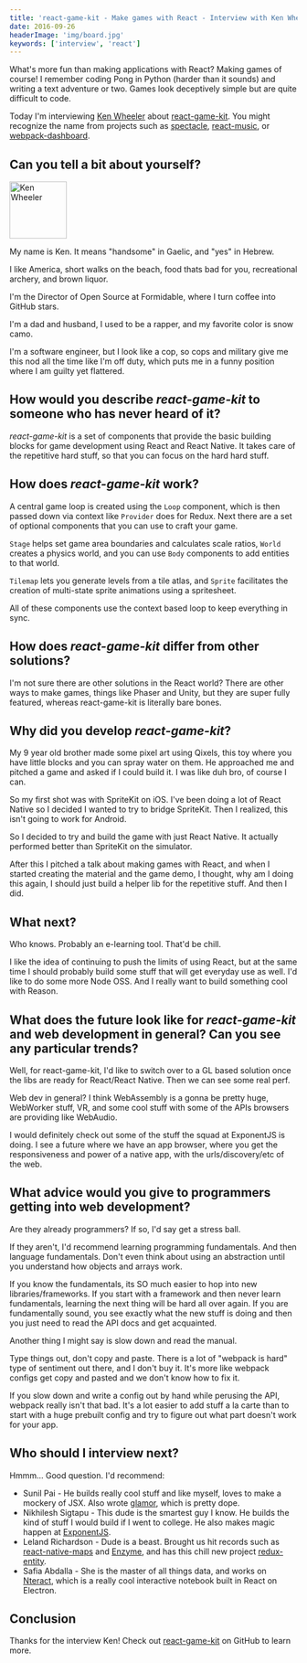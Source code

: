 ```yaml
---
title: 'react-game-kit - Make games with React - Interview with Ken Wheeler'
date: 2016-09-26
headerImage: 'img/board.jpg'
keywords: ['interview', 'react']
---
```


What's more fun than making applications with React? Making games of course! I remember coding Pong in Python (harder than it sounds) and writing a text adventure or two. Games look deceptively simple but are quite difficult to code.

Today I'm interviewing [Ken Wheeler](https://twitter.com/ken_wheeler) about [react-game-kit](https://github.com/FormidableLabs/react-game-kit). You might recognize the name from projects such as [spectacle](https://github.com/FormidableLabs/spectacle), [react-music](https://github.com/FormidableLabs/react-music), or [webpack-dashboard](https://github.com/FormidableLabs/webpack-dashboard).

## Can you tell a bit about yourself?

<p>
<span class="author">
  <img src="https://www.gravatar.com/avatar/4751e2e9fe7b876958d38f86a718ca91?s=200" alt="Ken Wheeler" class="author" width="100" height="100" />
</span>

My name is Ken. It means "handsome" in Gaelic, and "yes" in Hebrew.
</p>

I like America, short walks on the beach, food thats bad for you, recreational archery, and brown liquor.

I'm the Director of Open Source at Formidable, where I turn coffee into GitHub stars.

I'm a dad and husband, I used to be a rapper, and my favorite color is snow camo.

I'm a software engineer, but I look like a cop, so cops and military give me this nod all the time like I'm off duty, which puts me in a funny position where I am guilty yet flattered.

## How would you describe *react-game-kit* to someone who has never heard of it?

*react-game-kit* is a set of components that provide the basic building blocks for game development using React and React Native. It takes care of the repetitive hard stuff, so that you can focus on the hard hard stuff.

## How does *react-game-kit* work?

A central game loop is created using the `Loop` component, which is then passed down via context like `Provider` does for Redux. Next there are a set of optional components that you can use to craft your game.

`Stage` helps set game area boundaries and calculates scale ratios, `World` creates a physics world, and you can use `Body` components to add entities to that world.

`Tilemap` lets you generate levels from a tile atlas, and `Sprite` facilitates the creation of multi-state sprite animations using a spritesheet.

All of these components use the context based loop to keep everything in sync.

## How does *react-game-kit* differ from other solutions?

I'm not sure there are other solutions in the React world? There are other ways to make games, things like Phaser and Unity, but they are super fully featured, whereas react-game-kit is literally bare bones.

## Why did you develop *react-game-kit*?

My 9 year old brother made some pixel art using Qixels, this toy where you have little blocks and you can spray water on them. He approached me and pitched a game and asked if I could build it. I was like duh bro, of course I can.

So my first shot was with SpriteKit on iOS. I've been doing a lot of React Native so I decided I wanted to try to bridge SpriteKit. Then I realized, this isn't going to work for Android.

So I decided to try and build the game with just React Native. It actually performed better than SpriteKit on the simulator.

After this I pitched a talk about making games with React, and when I started creating the material and the game demo, I thought, why am I doing this again, I should just build a helper lib for the repetitive stuff. And then I did.

## What next?

Who knows. Probably an e-learning tool. That'd be chill.

I like the idea of continuing to push the limits of using React, but at the same time I should probably build some stuff that will get everyday use as well. I'd like to do some more Node OSS. And I really want to build something cool with Reason.

## What does the future look like for *react-game-kit* and web development in general? Can you see any particular trends?

Well, for react-game-kit, I'd like to switch over to a GL based solution once the libs are ready for React/React Native. Then we can see some real perf.

Web dev in general? I think WebAssembly is a gonna be pretty huge, WebWorker stuff, VR, and some cool stuff with some of the APIs browsers are providing like WebAudio.

I would definitely check out some of the stuff the squad at ExponentJS is doing. I see a future where we have an app browser, where you get the responsiveness and power of a native app, with the urls/discovery/etc of the web.

## What advice would you give to programmers getting into web development?

Are they already programmers? If so, I'd say get a stress ball.

If they aren't, I'd recommend learning programming fundamentals. And then language fundamentals. Don't even think about using an abstraction until you understand how objects and arrays work.

If you know the fundamentals, its SO much easier to hop into new libraries/frameworks. If you start with a framework and then never learn fundamentals, learning the next thing will be hard all over again. If you are fundamentally sound, you see exactly what the new stuff is doing and then you just need to read the API docs and get acquainted.

Another thing I might say is slow down and read the manual.

Type things out, don't copy and paste. There is a lot of "webpack is hard" type of sentiment out there, and I don't buy it. It's more like webpack configs get copy and pasted and we don't know how to fix it.

If you slow down and write a config out by hand while perusing the API, webpack really isn't that bad. It's a lot easier to add stuff a la carte than to start with a huge prebuilt config and try to figure out what part doesn't work for your app.

## Who should I interview next?

Hmmm... Good question. I'd recommend:

* Sunil Pai - He builds really cool stuff and like myself, loves to make a mockery of JSX. Also wrote [glamor](https://github.com/threepointone/glamor), which is pretty dope.
* Nikhilesh Sigtapu - This dude is the smartest guy I know. He builds the kind of stuff I would build if I went to college. He also makes magic happen at [ExponentJS](https://getexponent.com/).
* Leland Richardson - Dude is a beast. Brought us hit records such as [react-native-maps](https://github.com/airbnb/react-native-maps) and [Enzyme](https://github.com/airbnb/enzyme), and has this chill new project [redux-entity](https://github.com/lelandrichardson/redux-entity).
* Safia Abdalla - She is the master of all things data, and works on [Nteract](https://github.com/nteract/nteract), which is a really cool interactive notebook built in React on Electron.

## Conclusion

Thanks for the interview Ken! Check out [react-game-kit](https://github.com/FormidableLabs/react-game-kit) on GitHub to learn more.
